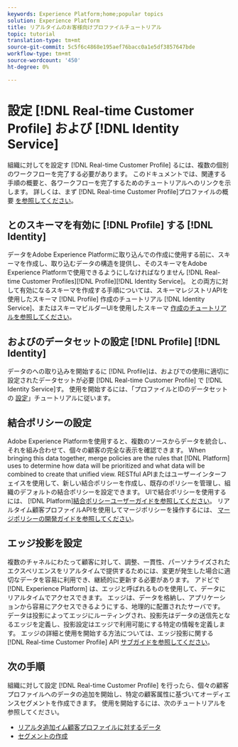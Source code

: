 ```yaml
---
keywords: Experience Platform;home;popular topics
solution: Experience Platform
title: リアルタイムのお客様向けプロファイルチュートリアル
topic: tutorial
translation-type: tm+mt
source-git-commit: 5c5f6c4868e195aef76bacc0a1e5df3857647bde
workflow-type: tm+mt
source-wordcount: '450'
ht-degree: 0%

---
```



# 設定 [!DNL Real-time Customer Profile] および [!DNL Identity Service]

組織に対してを設定す [!DNL Real-time Customer Profile] るには、複数の個別のワークフローを完了する必要があります。 このドキュメントでは、関連する手順の概要と、各ワークフローを完了するためのチュートリアルへのリンクを示します。 詳しくは、まず [!DNL Real-time Customer Profile]プロファイルの概要 [を参照してください](../profile/home.md)。

## とのスキーマを有効に [!DNL Profile] する [!DNL Identity]

データをAdobe Experience Platformに取り込んでの作成に使用する前に、スキーマを作成し、取り込むデータの構造を提供し、そのスキーマをAdobe Experience Platformで使用できるようにしなければなりません [!DNL Real-time Customer Profiles][!DNL Profile][!DNL Identity Service]。 との両方に対して有効になるスキーマを作成する手順については、スキーマレジストリAPIを使用したスキーマ [!DNL Profile] 作成のチュートリアル [!DNL Identity Service]、またはスキーマビルダーUIを使用したスキーマ [作成のチュートリアルを参照してください](../xdm/tutorials/create-schema-api.md)[](../xdm/tutorials/create-schema-ui.md)。

## およびのデータセットの設定 [!DNL Profile] [!DNL Identity]

データのへの取り込みを開始するに [!DNL Profile]は、およびでの使用に適切に設定されたデータセットが必要 [!DNL Real-time Customer Profile] で [!DNL Identity Service]す。 使用を開始するには、「プロファイルとIDのデータセットの [設定](../profile/tutorials/dataset-configuration.md)」チュートリアルに従います。

## 結合ポリシーの設定

Adobe Experience Platformを使用すると、複数のソースからデータを統合し、それを組み合わせて、個々の顧客の完全な表示を確認できます。 When bringing this data together, merge policies are the rules that [!DNL Platform] uses to determine how data will be prioritized and what data will be combined to create that unified view. RESTful APIまたはユーザーインターフェイスを使用して、新しい結合ポリシーを作成し、既存のポリシーを管理し、組織のデフォルトの結合ポリシーを設定できます。 UIで結合ポリシーを使用するには、 [!DNL Platform][結合ポリシーユーザーガイドを参照してください](../profile/ui/merge-policies.md)。 リアルタイム顧客プロファイルAPIを使用してマージポリシーを操作するには、 [マージポリシーの開発ガイドを参照してください](../profile/api/merge-policies.md)。

## エッジ投影を設定

複数のチャネルにわたって顧客に対して、調整、一貫性、パーソナライズされたエクスペリエンスをリアルタイムで提供するためには、変更が発生した場合に適切なデータを容易に利用でき、継続的に更新する必要があります。 アドビで [!DNL Experience Platform] は、エッジと呼ばれるものを使用して、データにリアルタイムでアクセスできます。 エッジは、データを格納し、アプリケーションから容易にアクセスできるようにする、地理的に配置されたサーバです。 データは投影によってエッジにルーティングされ、投影先はデータの送信先となるエッジを定義し、投影設定はエッジで利用可能にする特定の情報を定義します。 エッジの詳細と使用を開始する方法については、エッジ投影に関する [!DNL Real-time Customer Profile] API [サブガイドを参照してください](../profile/api/edge-projections.md)。

## 次の手順

組織に対して設定 [!DNL Real-time Customer Profile] を行ったら、個々の顧客プロファイルへのデータの追加を開始し、特定の顧客属性に基づいてオーディエンスセグメントを作成できます。 使用を開始するには、次のチュートリアルを参照してください。

* [リアルタ追加イム顧客プロファイルに対するデータ](../profile/tutorials/add-profile-data.md)
* [セグメントの作成](../segmentation/tutorials/create-a-segment.md)